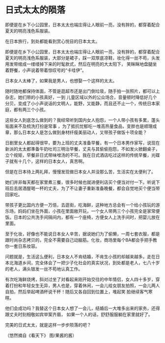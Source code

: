 # 日式太太的陨落

即便是在乡下小公园里，日本太太也端庄得让人眼前一亮，没有胖的，都穿着配合夏天的明亮浅色系服装。 

在日本旅行，到处都能看到赏心悦目的日本太太。 

即便是在乡下小公园里，日本太太也端庄得让人眼前一亮，没有胖的，都穿着配合夏天的明亮浅色系服装，大部分是裙子，踩一双厚底凉鞋，妆化得一丝不苟，头发用发带绾成一缕缕掉下来的时髦款式，然后在明亮的大太阳下， 笑眯眯地盘腿坐着野餐，小声说着带着惊叹号的“卡哇伊”。 

日本女人太棒了，如果我是男人，也想娶一个这样的太太。 

随时随地都保持体面，不管是逛超市还是出门倒垃圾，随手拍一张照片，都可以上杂志，她们带的小孩真好，一到 儿童区域以外的公众场合，音量顿时降低好几个分贝，变成了小小声说话的文明人，能野，又能静，而且还不止一个，传统日本家庭，都有两三个小孩。 

这些女人到底怎么做到的？我经常听到国内女人抱怨，一个人带小孩有多累，蓬头垢面来不及梳洗打扮是常事 ，为了抵抗忧郁吃一堆高热量食品，变胖也是顺理成章，那么日本女人是怎么做到身材纤瘦美丽动人，又带孩子做饭十项全能？ 

日剧里女人都起得很早，要为上班的丈夫准备早餐，有一个日本男作家写，说现在新派的太太都準备牛奶吐司三明治早餐，丈夫与其偷偷抱怨，不如发火掀翻桌子，立个规矩，早餐非日式带味噌汤的不可。我在日式酒店吃过这样的传统早餐，光碟子就有十几个，这样的日本女人，真苦啊。 

但是在日本待上两礼拜，慢慢发现做日本女人并没那么苦，生活实在太便利了。 

她们并非每天都在家里煮三餐，很多时候也就进便利店买个便当对付一下。听说下班后去居酒屋喝一杯的丈夫，为了不让妻子重新准备晚餐，都会自觉地买个便当带回家吃。 

带孩子更比国内方便一万倍，去逛街，吃海鲜，这种地方总会有一个给小孩玩的游乐场，妈妈们坐在外面，小孩在里面敞开玩，一个女人带两三个小孩完全是家常便饭。日本的公共洗手间隔间内，都有一个座椅，方便女人上洗手间时，把婴儿放在里面。 

至于化妆，好像也不能说日本女人辛苦，据说她们为了偷懒，一周七套衣服，都是跟时尚杂志拷贝的，完全不需要自己动脑筋。化妆，商场里每个BA都会手把手教你一套日系妆容。 

问题就是，生活这么便利，日本女人不肯结婚，不肯生小孩的却越来越多。走在日本北海道乡间，完全体会了一把少子化社会的真实状况，到处都是老人，七八十岁的老人，满头银发一丝不苟地认真工作。 

有次吃海鲜烧烤，斜对过坐了对看起来刚开始交往的中年情侣，女人四十多岁，穿着打扮和年轻女生无异，男人也是，穿着休闲，一会儿给女朋友拍照，一会儿两人自拍，然后举起啤酒杯说干杯！随后又各自回到位置上，堆起笑 脸继续客气寒暄。 

他们会成功吗？我替这个日本女人想了一会儿，结婚后一大堆多出来的家务，还得跟丈夫时刻相敬如宾举案齐眉， 如果一个人的话，舒舒服服躺在家里就好了。 

完美的日式太太，就是这样一步步陨落的吧？ 

（悠然摘自《看天下》 图/果酱的酱）